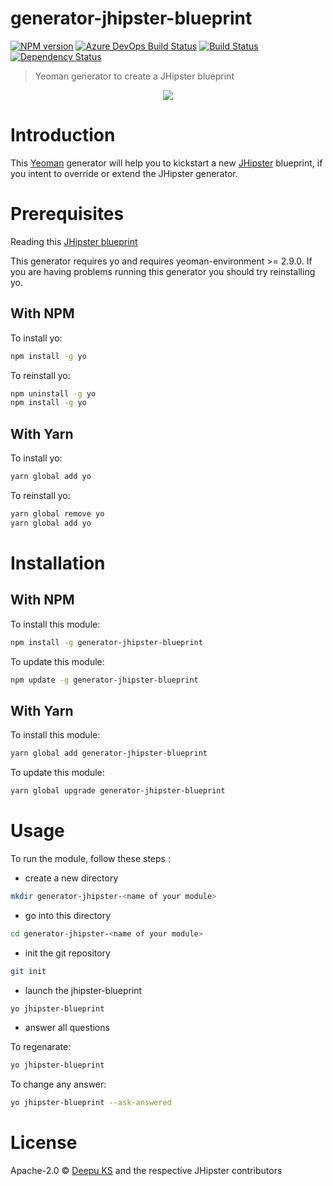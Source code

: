 # generator-jhipster-blueprint

[![NPM version][npm-image]][npm-url]
[![Azure DevOps Build Status][azure-devops-image]][azure-devops-url-main]
[![Build Status][travis-image]][travis-url]
[![Dependency Status][daviddm-image]][daviddm-url]

> Yeoman generator to create a JHipster blueprint

<div align="center">
    <a href="https://www.jhipster.tech">
        <img src="https://github.com/jhipster/jhipster-artwork/blob/master/logos/JHipster%20RGB-small100x25px.png?raw=true">
    </a>
</div>

# Introduction

This [Yeoman](https://yeoman.io/) generator will help you to kickstart a new [JHipster](https://www.jhipster.tech) blueprint, if you intent to override or extend the JHipster generator.

# Prerequisites

Reading this [JHipster blueprint](https://www.jhipster.tech/modules/creating-a-blueprint/)

This generator requires yo and requires yeoman-environment >= 2.9.0. 
If you are having problems running this generator you should try reinstalling yo.

## With NPM
To install yo:
```bash
npm install -g yo
```

To reinstall yo:
```bash
npm uninstall -g yo
npm install -g yo
```

## With Yarn

To install yo:
```bash
yarn global add yo
```

To reinstall yo:
```bash
yarn global remove yo
yarn global add yo
```

# Installation

## With NPM

To install this module:

```bash
npm install -g generator-jhipster-blueprint
```

To update this module:

```bash
npm update -g generator-jhipster-blueprint
```

## With Yarn

To install this module:

```bash
yarn global add generator-jhipster-blueprint
```

To update this module:

```bash
yarn global upgrade generator-jhipster-blueprint
```

# Usage

To run the module, follow these steps :

-   create a new directory

```bash
mkdir generator-jhipster-<name of your module>
```

-   go into this directory

```bash
cd generator-jhipster-<name of your module>
```

-   init the git repository

```bash
git init
```

-   launch the jhipster-blueprint

```bash
yo jhipster-blueprint
```

-   answer all questions

To regenarate:
```bash
yo jhipster-blueprint
```

To change any answer:
```bash
yo jhipster-blueprint --ask-answered
```

# License

Apache-2.0 © [Deepu KS](https://twitter.com/deepu105) and the respective JHipster contributors

[npm-image]: https://img.shields.io/npm/v/generator-jhipster-blueprint.svg
[npm-url]: https://npmjs.org/package/generator-jhipster-blueprint
[azure-devops-image]: https://dev.azure.com/jhipster/generator-jhipster-blueprint/_apis/build/status/jhipster.generator-jhipster-blueprint?branchName=master
[azure-devops-url-main]: https://dev.azure.com/jhipster/generator-jhipster-module/_build
[travis-image]: https://travis-ci.org/jhipster/generator-jhipster-blueprint.svg?branch=master
[travis-url]: https://travis-ci.org/jhipster/generator-jhipster-blueprint
[daviddm-image]: https://david-dm.org/jhipster/generator-jhipster-blueprint.svg?theme=shields.io
[daviddm-url]: https://david-dm.org/jhipster/generator-jhipster-blueprint
